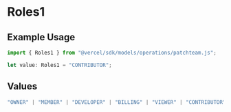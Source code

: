 # Roles1

## Example Usage

```typescript
import { Roles1 } from "@vercel/sdk/models/operations/patchteam.js";

let value: Roles1 = "CONTRIBUTOR";
```

## Values

```typescript
"OWNER" | "MEMBER" | "DEVELOPER" | "BILLING" | "VIEWER" | "CONTRIBUTOR"
```